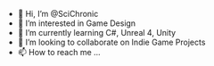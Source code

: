 - 👋 Hi, I’m @SciChronic
- 👀 I’m interested in Game Design
- 🌱 I’m currently learning C#, Unreal 4, Unity
- 💞️ I’m looking to collaborate on Indie Game Projects
- 📫 How to reach me ...

<!---
SciChronic/SciChronic is a ✨ special ✨ repository because its `README.md` (this file) appears on your GitHub profile.
You can click the Preview link to take a look at your changes.
--->
